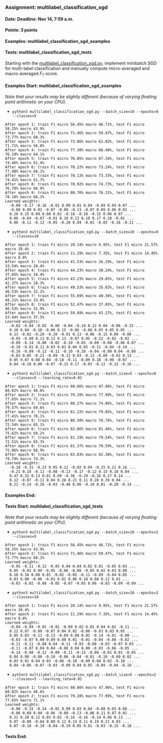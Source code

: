 ### Assignment: multilabel_classification_sgd
#### Date: Deadline: Nov 14, 7:59 a.m.
#### Points: 3 points
#### Examples: multilabel_classification_sgd_examples
#### Tests: multilabel_classification_sgd_tests

Starting with the [multilabel_classification_sgd.py](https://github.com/ufal/npfl129/tree/master/labs/05/multilabel_classification_sgd.py),
implement minibatch SGD for multi-label classification and
manually compute micro-averaged and macro-averaged $F_1$-score.

#### Examples Start: multilabel_classification_sgd_examples
_Note that your results may be slightly different (because of varying floating point arithmetic on your CPU)._
- `python3 multilabel_classification_sgd.py --batch_size=10 --epochs=9 --classes=5`
```
After epoch 1: train F1 micro 56.45% macro 46.71%, test F1 micro 58.25% macro 43.9%
After epoch 2: train F1 micro 71.46% macro 59.47%, test F1 micro 73.77% macro 60.3%
After epoch 3: train F1 micro 73.06% macro 61.02%, test F1 micro 71.71% macro 56.8%
After epoch 4: train F1 micro 77.30% macro 66.48%, test F1 micro 76.19% macro 64.1%
After epoch 5: train F1 micro 76.05% macro 67.34%, test F1 micro 74.46% macro 61.4%
After epoch 6: train F1 micro 78.22% macro 73.24%, test F1 micro 77.40% macro 66.1%
After epoch 7: train F1 micro 78.13% macro 73.33%, test F1 micro 74.41% macro 61.7%
After epoch 8: train F1 micro 78.92% macro 74.73%, test F1 micro 76.78% macro 66.9%
After epoch 9: train F1 micro 80.76% macro 76.31%, test F1 micro 78.18% macro 68.3%
Learned weights:
  -0.09 -0.17 -0.16 -0.01 0.09 0.01 0.04 -0.09 0.04 0.07 ...
  -0.08 0.09 0.02 -0.07 -0.08 -0.13 -0.07 0.09 0.06 0.01 ...
  0.20 0.25 0.09 0.00 0.02 -0.18 -0.18 -0.15 0.06 0.07 ...
  0.06 -0.04 -0.07 -0.01 0.10 0.13 0.10 0.17 0.20 -0.01 ...
  0.06 -0.11 -0.12 -0.05 -0.20 0.04 -0.01 -0.03 -0.16 -0.11 ...
```
- `python3 multilabel_classification_sgd.py --batch_size=10 --epochs=9 --classes=10`
```
After epoch 1: train F1 micro 20.14% macro 9.95%, test F1 micro 21.57% macro 10.4%
After epoch 2: train F1 micro 11.29% macro 7.35%, test F1 micro 14.45% macro 8.8%
After epoch 3: train F1 micro 41.53% macro 26.29%, test F1 micro 33.54% macro 20.4%
After epoch 4: train F1 micro 44.23% macro 30.24%, test F1 micro 37.85% macro 24.4%
After epoch 5: train F1 micro 43.23% macro 29.85%, test F1 micro 42.37% macro 28.3%
After epoch 6: train F1 micro 49.53% macro 35.63%, test F1 micro 46.53% macro 32.2%
After epoch 7: train F1 micro 55.69% macro 40.36%, test F1 micro 48.21% macro 33.8%
After epoch 8: train F1 micro 52.47% macro 37.65%, test F1 micro 46.53% macro 31.9%
After epoch 9: train F1 micro 59.89% macro 43.27%, test F1 micro 53.44% macro 37.5%
Learned weights:
  -0.02 -0.04 -0.02 -0.08 -0.04 -0.10 0.12 0.04 -0.06 -0.15 ...
  0.18 0.04 -0.10 -0.06 0.15 -0.06 -0.08 0.05 0.05 0.05 ...
  0.13 -0.02 -0.20 -0.20 -0.01 0.13 -0.06 -0.15 0.09 -0.08 ...
  -0.05 -0.08 0.11 0.12 0.13 -0.07 0.05 -0.22 -0.02 -0.02 ...
  -0.09 -0.14 -0.00 -0.02 -0.10 -0.05 -0.09 -0.08 -0.06 0.07 ...
  -0.10 -0.01 0.11 0.03 0.03 0.04 0.05 -0.11 -0.04 -0.10 ...
  -0.16 -0.09 -0.13 -0.11 -0.10 -0.20 -0.04 -0.00 0.04 -0.08 ...
  -0.03 0.05 -0.21 -0.09 -0.12 0.03 -0.13 -0.09 -0.02 0.13 ...
  0.05 0.07 0.08 0.04 -0.18 -0.11 -0.09 0.18 -0.09 -0.07 ...
  0.04 -0.10 0.00 -0.07 -0.15 0.17 -0.03 -0.12 -0.12 -0.16 ...
```
- `python3 multilabel_classification_sgd.py --batch_size=5 --epochs=9 --classes=5 --learning_rate=0.02`
```
After epoch 1: train F1 micro 60.66% macro 47.96%, test F1 micro 60.82% macro 46.6%
After epoch 2: train F1 micro 79.28% macro 77.99%, test F1 micro 77.65% macro 71.1%
After epoch 3: train F1 micro 80.27% macro 74.86%, test F1 micro 79.57% macro 69.6%
After epoch 4: train F1 micro 81.22% macro 79.85%, test F1 micro 77.41% macro 70.1%
After epoch 5: train F1 micro 80.50% macro 78.76%, test F1 micro 72.54% macro 65.1%
After epoch 6: train F1 micro 82.86% macro 81.46%, test F1 micro 75.62% macro 69.2%
After epoch 7: train F1 micro 81.19% macro 79.54%, test F1 micro 72.51% macro 65.3%
After epoch 8: train F1 micro 81.37% macro 79.59%, test F1 micro 75.06% macro 68.9%
After epoch 9: train F1 micro 83.83% macro 82.38%, test F1 micro 79.74% macro 74.3%
Learned weights:
  -0.18 -0.31 -0.23 0.05 0.12 -0.02 0.09 -0.25 0.21 0.16 ...
  -0.21 0.18 -0.12 -0.08 -0.13 -0.17 -0.12 0.15 0.10 0.04 ...
  0.47 0.32 0.13 0.01 0.09 -0.36 -0.29 -0.26 0.27 0.14 ...
  0.12 -0.07 -0.11 0.04 0.28 0.21 0.11 0.28 0.39 0.04 ...
  0.22 -0.24 -0.26 -0.03 -0.48 0.06 -0.10 0.01 -0.28 -0.14 ...
```
#### Examples End:
#### Tests Start: multilabel_classification_sgd_tests
_Note that your results may be slightly different (because of varying floating point arithmetic on your CPU)._
- `python3 multilabel_classification_sgd.py --batch_size=10 --epochs=2 --classes=5`
```
After epoch 1: train F1 micro 56.45% macro 46.71%, test F1 micro 58.25% macro 43.9%
After epoch 2: train F1 micro 71.46% macro 59.47%, test F1 micro 73.77% macro 60.3%
Learned weights:
  -0.05 -0.11 -0.12 -0.05 0.04 0.04 0.02 0.01 -0.05 0.03 ...
  0.05 -0.01 0.09 -0.05 -0.06 -0.08 -0.05 0.02 0.03 0.00 ...
  0.10 0.16 0.08 0.01 -0.02 -0.05 -0.11 -0.09 -0.04 0.05 ...
  0.03 0.00 -0.06 -0.01 0.01 0.06 0.10 0.08 0.12 0.01 ...
  -0.03 -0.02 -0.08 -0.05 -0.07 -0.05 0.06 -0.03 -0.09 -0.09 ...
```
- `python3 multilabel_classification_sgd.py --batch_size=10 --epochs=2 --classes=10`
```
After epoch 1: train F1 micro 20.14% macro 9.95%, test F1 micro 21.57% macro 10.4%
After epoch 2: train F1 micro 11.29% macro 7.35%, test F1 micro 14.45% macro 8.8%
Learned weights:
  -0.04 -0.09 -0.01 -0.01 -0.09 0.02 0.01 0.04 0.02 -0.11 ...
  0.12 0.07 -0.09 -0.07 0.04 0.02 -0.06 -0.03 0.03 0.05 ...
  0.05 0.03 -0.11 -0.13 -0.09 0.08 0.02 -0.14 -0.01 -0.00 ...
  -0.03 -0.07 0.00 0.09 0.08 0.01 -0.01 -0.04 -0.08 -0.02 ...
  -0.11 -0.11 -0.04 0.04 -0.11 -0.03 -0.08 -0.03 -0.07 0.03 ...
  -0.11 -0.07 0.04 0.04 -0.00 0.04 0.00 -0.03 -0.06 -0.05 ...
  -0.14 -0.08 -0.12 -0.09 -0.11 -0.15 -0.09 -0.01 0.01 -0.05 ...
  0.04 0.00 -0.08 -0.10 -0.06 -0.04 -0.01 -0.10 -0.00 0.02 ...
  0.03 0.01 0.04 0.03 -0.06 -0.10 -0.09 0.04 0.02 -0.10 ...
  0.04 -0.06 -0.07 -0.03 -0.09 0.04 0.05 -0.09 -0.04 -0.10 ...
```
- `python3 multilabel_classification_sgd.py --batch_size=5 --epochs=2 --classes=5 --learning_rate=0.02`
```
After epoch 1: train F1 micro 60.66% macro 47.96%, test F1 micro 60.82% macro 46.6%
After epoch 2: train F1 micro 79.28% macro 77.99%, test F1 micro 77.65% macro 71.1%
Learned weights:
  -0.08 -0.15 -0.14 -0.01 0.09 0.03 0.04 -0.08 0.03 0.08 ...
  -0.06 0.09 0.04 -0.06 -0.08 -0.13 -0.06 0.11 0.07 0.01 ...
  0.21 0.28 0.12 0.03 0.02 -0.16 -0.16 -0.14 0.06 0.13 ...
  0.07 -0.00 -0.04 0.00 0.12 0.13 0.11 0.19 0.21 0.03 ...
  0.07 -0.10 -0.10 -0.04 -0.19 0.05 0.01 -0.03 -0.15 -0.10 ...
```
#### Tests End:
